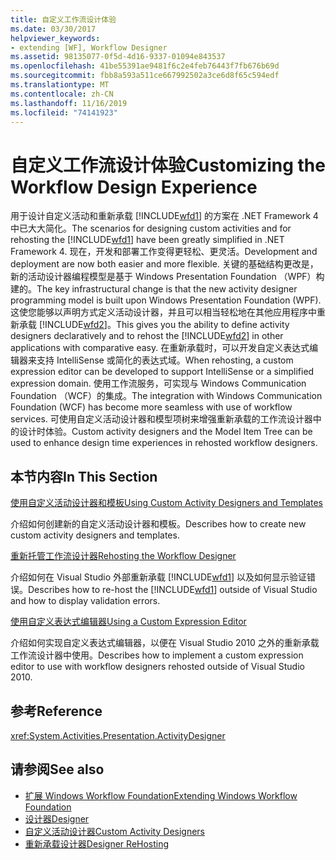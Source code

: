 ```yaml
---
title: 自定义工作流设计体验
ms.date: 03/30/2017
helpviewer_keywords:
- extending [WF], Workflow Designer
ms.assetid: 98135077-0f5d-4d16-9337-01094e843537
ms.openlocfilehash: 41be55391ae9481f6c2e4feb76443f7fb676b69d
ms.sourcegitcommit: fbb8a593a511ce667992502a3ce6d8f65c594edf
ms.translationtype: MT
ms.contentlocale: zh-CN
ms.lasthandoff: 11/16/2019
ms.locfileid: "74141923"
---
```

# <a name="customizing-the-workflow-design-experience"></a><span data-ttu-id="e59f6-102">自定义工作流设计体验</span><span class="sxs-lookup"><span data-stu-id="e59f6-102">Customizing the Workflow Design Experience</span></span>

<span data-ttu-id="e59f6-103">用于设计自定义活动和重新承载 [!INCLUDE[wfd1](../../../includes/wfd1-md.md)] 的方案在 .NET Framework 4 中已大大简化。</span><span class="sxs-lookup"><span data-stu-id="e59f6-103">The scenarios for designing custom activities and for rehosting the [!INCLUDE[wfd1](../../../includes/wfd1-md.md)] have been greatly simplified in .NET Framework 4.</span></span> <span data-ttu-id="e59f6-104">现在，开发和部署工作变得更轻松、更灵活。</span><span class="sxs-lookup"><span data-stu-id="e59f6-104">Development and deployment are now both easier and more flexible.</span></span> <span data-ttu-id="e59f6-105">关键的基础结构更改是，新的活动设计器编程模型是基于 Windows Presentation Foundation （WPF）构建的。</span><span class="sxs-lookup"><span data-stu-id="e59f6-105">The key infrastructural change is that the new activity designer programming model is built upon Windows Presentation Foundation (WPF).</span></span> <span data-ttu-id="e59f6-106">这使您能够以声明方式定义活动设计器，并且可以相当轻松地在其他应用程序中重新承载 [!INCLUDE[wfd2](../../../includes/wfd2-md.md)]。</span><span class="sxs-lookup"><span data-stu-id="e59f6-106">This gives you the ability to define activity designers declaratively and to rehost the [!INCLUDE[wfd2](../../../includes/wfd2-md.md)] in other applications with comparative easy.</span></span> <span data-ttu-id="e59f6-107">在重新承载时，可以开发自定义表达式编辑器来支持 IntelliSense 或简化的表达式域。</span><span class="sxs-lookup"><span data-stu-id="e59f6-107">When rehosting, a custom expression editor can be developed to support IntelliSense or a simplified expression domain.</span></span> <span data-ttu-id="e59f6-108">使用工作流服务，可实现与 Windows Communication Foundation （WCF）的集成。</span><span class="sxs-lookup"><span data-stu-id="e59f6-108">The integration with Windows Communication Foundation (WCF) has become more seamless with use of workflow services.</span></span> <span data-ttu-id="e59f6-109">可使用自定义活动设计器和模型项树来增强重新承载的工作流设计器中的设计时体验。</span><span class="sxs-lookup"><span data-stu-id="e59f6-109">Custom activity designers and the Model Item Tree can be used to enhance design time experiences in rehosted workflow designers.</span></span>

## <a name="in-this-section"></a><span data-ttu-id="e59f6-110">本节内容</span><span class="sxs-lookup"><span data-stu-id="e59f6-110">In This Section</span></span>

 [<span data-ttu-id="e59f6-111">使用自定义活动设计器和模板</span><span class="sxs-lookup"><span data-stu-id="e59f6-111">Using Custom Activity Designers and Templates</span></span>](using-custom-activity-designers-and-templates.md)

 <span data-ttu-id="e59f6-112">介绍如何创建新的自定义活动设计器和模板。</span><span class="sxs-lookup"><span data-stu-id="e59f6-112">Describes how to create new custom activity designers and templates.</span></span>

 [<span data-ttu-id="e59f6-113">重新托管工作流设计器</span><span class="sxs-lookup"><span data-stu-id="e59f6-113">Rehosting the Workflow Designer</span></span>](rehosting-the-workflow-designer.md)

 <span data-ttu-id="e59f6-114">介绍如何在 Visual Studio 外部重新承载 [!INCLUDE[wfd1](../../../includes/wfd1-md.md)] 以及如何显示验证错误。</span><span class="sxs-lookup"><span data-stu-id="e59f6-114">Describes how to re-host the [!INCLUDE[wfd1](../../../includes/wfd1-md.md)] outside of Visual Studio and how to display validation errors.</span></span>

 [<span data-ttu-id="e59f6-115">使用自定义表达式编辑器</span><span class="sxs-lookup"><span data-stu-id="e59f6-115">Using a Custom Expression Editor</span></span>](using-a-custom-expression-editor.md)

 <span data-ttu-id="e59f6-116">介绍如何实现自定义表达式编辑器，以便在 Visual Studio 2010 之外的重新承载工作流设计器中使用。</span><span class="sxs-lookup"><span data-stu-id="e59f6-116">Describes how to implement a custom expression editor to use with workflow designers rehosted outside of Visual Studio 2010.</span></span>

## <a name="reference"></a><span data-ttu-id="e59f6-117">参考</span><span class="sxs-lookup"><span data-stu-id="e59f6-117">Reference</span></span>

<xref:System.Activities.Presentation.ActivityDesigner>

## <a name="see-also"></a><span data-ttu-id="e59f6-118">请参阅</span><span class="sxs-lookup"><span data-stu-id="e59f6-118">See also</span></span>

- [<span data-ttu-id="e59f6-119">扩展 Windows Workflow Foundation</span><span class="sxs-lookup"><span data-stu-id="e59f6-119">Extending Windows Workflow Foundation</span></span>](extend.md)
- [<span data-ttu-id="e59f6-120">设计器</span><span class="sxs-lookup"><span data-stu-id="e59f6-120">Designer</span></span>](./samples/designer.md)
- [<span data-ttu-id="e59f6-121">自定义活动设计器</span><span class="sxs-lookup"><span data-stu-id="e59f6-121">Custom Activity Designers</span></span>](./samples/custom-activity-designers.md)
- [<span data-ttu-id="e59f6-122">重新承载设计器</span><span class="sxs-lookup"><span data-stu-id="e59f6-122">Designer ReHosting</span></span>](./samples/designer-rehosting.md)
